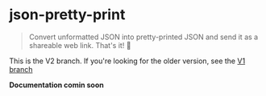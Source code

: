 # json-pretty-print

> Convert unformatted JSON into pretty-printed JSON and send it as a shareable web link. That's it! 🤪

This is the V2 branch. If you're looking for the older version, see the [V1 branch](https://github.com/zerodevx/json-pretty-print/tree/v1)

**Documentation comin soon**
